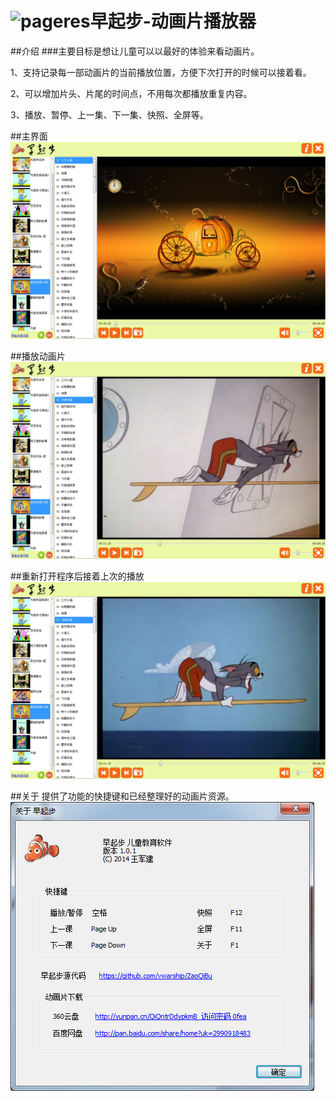 # <img src="./ZaoQiBu/res/ZaoQiBu.ico" width="144" alt="pageres">早起步-动画片播放器

##介绍
###主要目标是想让儿童可以以最好的体验来看动画片。

1、支持记录每一部动画片的当前播放位置，方便下次打开的时候可以接着看。

2、可以增加片头、片尾的时间点，不用每次都播放重复内容。

3、播放、暂停、上一集、下一集、快照、全屏等。

##主界面
![](./snapshots/ui.jpg)

##播放动画片
![](./snapshots/play.jpg)

##重新打开程序后接着上次的播放
![](./snapshots/then_play.jpg)

##关于
提供了功能的快捷键和已经整理好的动画片资源。
![](./snapshots/about.jpg)
